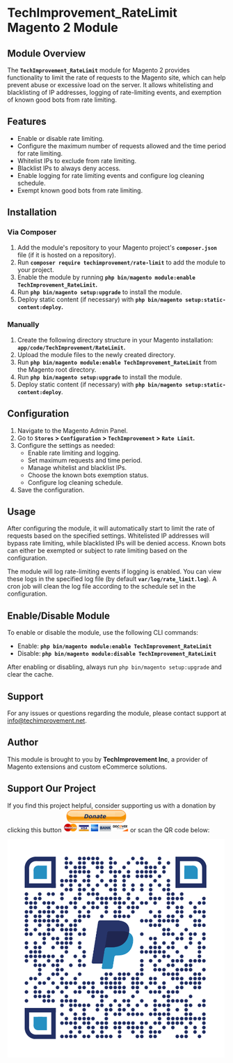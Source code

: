 <h1><strong>TechImprovement_RateLimit Magento 2 Module </strong></h1>
<h2><strong>Module Overview</strong></h2>
<p>The <code><strong>TechImprovement_RateLimit</strong></code> module for Magento 2 provides functionality to limit the rate of requests to the Magento site, which can help prevent abuse or excessive load on the server. It allows whitelisting and blacklisting of IP addresses, logging of rate-limiting events, and exemption of known good bots from rate limiting.</p>
<h2><strong>Features</strong></h2>
<ul>
<li>Enable or disable rate limiting.</li>
<li>Configure the maximum number of requests allowed and the time period for rate limiting.</li>
<li>Whitelist IPs to exclude from rate limiting.</li>
<li>Blacklist IPs to always deny access.</li>
<li>Enable logging for rate limiting events and configure log cleaning schedule.</li>
<li>Exempt known good bots from rate limiting.</li>
</ul>
<h2><strong>Installation</strong></h2>
<h3><strong>Via Composer</strong></h3>
<ol>
<li>Add the module's repository to your Magento project's <code><strong>composer.json</strong></code> file (if it is hosted on a repository).</li>
<li>Run <code><strong>composer require techimprovement/rate-limit</strong></code> to add the module to your project.</li>
<li>Enable the module by running <strong><code>php bin/magento module:enable TechImprovement_RateLimit</code>.</strong></li>
<li>Run <strong><code>php bin/magento setup:upgrade</code></strong> to install the module.</li>
<li>Deploy static content (if necessary) with <strong><code>php bin/magento setup:static-content:deploy</code>.</strong></li>
</ol>
<h3><strong>Manually</strong></h3>
<ol>
<li>Create the following directory structure in your Magento installation: <strong><code>app/code/TechImprovement/RateLimit</code>.</strong></li>
<li>Upload the module files to the newly created directory.</li>
<li>Run <strong><code>php bin/magento module:enable TechImprovement_RateLimit</code></strong> from the Magento root directory.</li>
<li>Run <strong><code>php bin/magento setup:upgrade</code></strong> to install the module.</li>
<li>Deploy static content (if necessary) with <strong><code>php bin/magento setup:static-content:deploy</code></strong>.</li>
</ol>
<h2><strong>Configuration</strong></h2>
<ol>
<li>Navigate to the Magento Admin Panel.</li>
<li>Go to <strong><code>Stores</code> &gt; <code>Configuration</code> &gt; <code>TechImprovement</code> &gt; <code>Rate Limit</code>.</strong></li>
<li>Configure the settings as needed:
<ul>
<li>Enable rate limiting and logging.</li>
<li>Set maximum requests and time period.</li>
<li>Manage whitelist and blacklist IPs.</li>
<li>Choose the known bots exemption status.</li>
<li>Configure log cleaning schedule.</li>
</ul>
</li>
<li>Save the configuration.</li>
</ol>
<h2><strong>Usage</strong></h2>
<p>After configuring the module, it will automatically start to limit the rate of requests based on the specified settings. Whitelisted IP addresses will bypass rate limiting, while blacklisted IPs will be denied access. Known bots can either be exempted or subject to rate limiting based on the configuration.</p>
<p>The module will log rate-limiting events if logging is enabled. You can view these logs in the specified log file (by default <strong><code>var/log/rate_limit.log</code></strong>). A cron job will clean the log file according to the schedule set in the configuration.</p>
<h2><strong>Enable/Disable Module</strong></h2>
<p>To enable or disable the module, use the following CLI commands:</p>
<ul>
<li>Enable: <strong><code>php bin/magento module:enable TechImprovement_RateLimit</code></strong></li>
<li>Disable:<strong> <code>php bin/magento module:disable TechImprovement_RateLimit</code></strong></li>
</ul>
<p>After enabling or disabling, always run <code>php bin/magento setup:upgrade</code> and clear the cache.</p>
<h2><strong>Support</strong></h2>
<p>For any issues or questions regarding the module, please contact support at <a title="info@techimprovement.net" href="mailto:info@techimprovement.net">info@techimprovement.net</a>.</p>
<h2><strong>Author</strong></h2>
<p>This module is brought to you by <strong>TechImprovement Inc</strong>, a provider of Magento extensions and custom eCommerce solutions.</p>

## Support Our Project

<p>If you find this project helpful, consider supporting us with a donation by clicking this button <a href="https://paypal.me/AnduelHoxha?country.x=US&locale.x=en_US"><img width="150" src="Donate-button.png"></a> or scan the QR code below:</p>

![Donate QR Code](qrcode.png)
